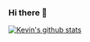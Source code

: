 ### Hi there 👋

<!--
**unko-chan/unko-chan** is a ✨ _special_ ✨ repository because its `README.md` (this file) appears on your GitHub profile.

My name is Kevin and I love learning new things about the science behind how computers work!

- 🔭 I’m currently working on ...
- 🌱 I’m currently learning ...
- 👯 I’m looking to collaborate on ...
- 🤔 I’m looking for help with ...
- 💬 Ask me about ...
- 📫 How to reach me: ...
- 😄 Pronouns: ...
- ⚡ Fun fact: ...
-->

[![Kevin's github stats](https://github-readme-stats.vercel.app/api?username=unko-chan)](https://github.com/anuraghazra/github-readme-stats)

